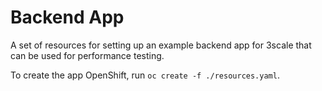 # Backend App

A set of resources for setting up an example backend app for 3scale that can be used for performance testing.

To create the app OpenShift, run `oc create -f ./resources.yaml`.